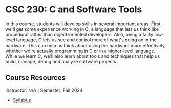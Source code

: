 # CSC 230: 	C and Software Tools
In this course, students will develop skills in several important areas. First, we'll get some experience working in C, a language that lets us think like procedural rather than object-oriented developers. Also, being a fairly low-level language, C lets us see and control more of what's going on in the hardware. This can help us think about using the hardware more effectively, whether we're actually programming in C or in a higher-level language. While we learn C, we'll also learn about tools and techniques that help us build, manage, debug and analyze software projects.

## Course Resources
Instructor: N/A | Semester: Fall 2024
* [Syllabus]()
